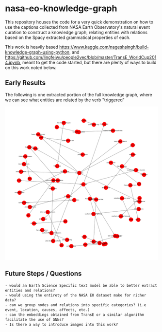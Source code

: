 # nasa-eo-knowledge-graph


This repository houses the code for a very quick demonstration on how to use the captions collected from NASA Earth Observatory's natural event curation to construct a knowledge graph,
relating entities with relations based on the Spacy extracted grammatical properties of each. 

This work is heavily based https://www.kaggle.com/nageshsingh/build-knowledge-graph-using-python, and https://github.com/lingfeiwu/people2vec/blob/master/TransE_WorldCup2014.ipynb, meant to get the code started, but there are plenty of ways to build on this work noted below. 


## Early Results

The following is one extracted portion of the full knowledge graph, where we can see what entities are related by the verb "triggered"

![](https://github.com/nkasmanoff/nasa-eo-knowledge-graph/blob/main/bin/entitieslinkedbytriggered.png) 


## Future Steps / Questions
    - would an Earth Science Specific text model be able to better extract entities and relations?
    - would using the entirety of the NASA EO dataset make for richer data?
    - can we group nodes and relations into specific categories? (i.e event, location, causes, affects, etc.)
    - can the embeddings obtained from TransE or a similar algorithm facilitate the use of GNNs? 
    - Is there a way to introduce images into this work? 
